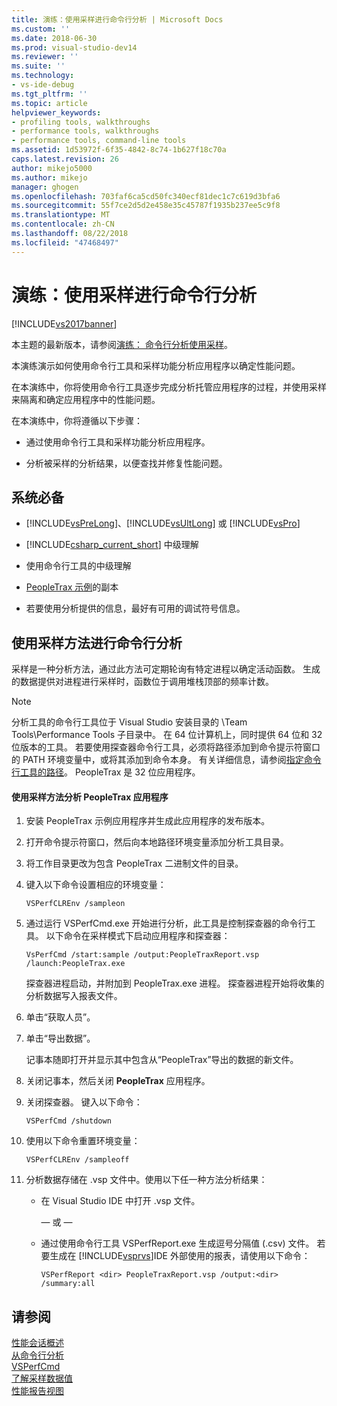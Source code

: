 ```yaml
---
title: 演练：使用采样进行命令行分析 | Microsoft Docs
ms.custom: ''
ms.date: 2018-06-30
ms.prod: visual-studio-dev14
ms.reviewer: ''
ms.suite: ''
ms.technology:
- vs-ide-debug
ms.tgt_pltfrm: ''
ms.topic: article
helpviewer_keywords:
- profiling tools, walkthroughs
- performance tools, walkthroughs
- performance tools, command-line tools
ms.assetid: 1d53972f-6f35-4842-8c74-1b627f18c70a
caps.latest.revision: 26
author: mikejo5000
ms.author: mikejo
manager: ghogen
ms.openlocfilehash: 703faf6ca5cd50fc340ecf81dec1c7c619d3bfa6
ms.sourcegitcommit: 55f7ce2d5d2e458e35c45787f1935b237ee5c9f8
ms.translationtype: MT
ms.contentlocale: zh-CN
ms.lasthandoff: 08/22/2018
ms.locfileid: "47468497"
---
```

# <a name="walkthrough-command-line-profiling-using-sampling"></a>演练：使用采样进行命令行分析
[!INCLUDE[vs2017banner](../includes/vs2017banner.md)]

本主题的最新版本，请参阅[演练： 命令行分析使用采样](https://docs.microsoft.com/visualstudio/profiling/walkthrough-command-line-profiling-using-sampling)。  
  
本演练演示如何使用命令行工具和采样功能分析应用程序以确定性能问题。  
  
 在本演练中，你将使用命令行工具逐步完成分析托管应用程序的过程，并使用采样来隔离和确定应用程序中的性能问题。  
  
 在本演练中，你将遵循以下步骤：  
  
-   通过使用命令行工具和采样功能分析应用程序。  
  
-   分析被采样的分析结果，以便查找并修复性能问题。  
  
## <a name="prerequisites"></a>系统必备  
  
-   [!INCLUDE[vsPreLong](../includes/vsprelong-md.md)]、[!INCLUDE[vsUltLong](../includes/vsultlong-md.md)] 或 [!INCLUDE[vsPro](../includes/vspro-md.md)]  
  
-   [!INCLUDE[csharp_current_short](../includes/csharp-current-short-md.md)] 中级理解  
  
-   使用命令行工具的中级理解  
  
-   [PeopleTrax 示例](../profiling/peopletrax-sample-profiling-tools.md)的副本  
  
-   若要使用分析提供的信息，最好有可用的调试符号信息。  
  
## <a name="command-line-profiling-using-the-sampling-method"></a>使用采样方法进行命令行分析  
 采样是一种分析方法，通过此方法可定期轮询有特定进程以确定活动函数。 生成的数据提供对进程进行采样时，函数位于调用堆栈顶部的频率计数。  
  
> [!NOTE]
>  分析工具的命令行工具位于 Visual Studio 安装目录的 \Team Tools\Performance Tools 子目录中。 在 64 位计算机上，同时提供 64 位和 32 位版本的工具。 若要使用探查器命令行工具，必须将路径添加到命令提示符窗口的 PATH 环境变量中，或将其添加到命令本身。 有关详细信息，请参阅[指定命令行工具的路径](../profiling/specifying-the-path-to-profiling-tools-command-line-tools.md)。 PeopleTrax 是 32 位应用程序。  
  
#### <a name="to-profile-the-peopletrax-application-by-using-the-sampling-method"></a>使用采样方法分析 PeopleTrax 应用程序  
  
1.  安装 PeopleTrax 示例应用程序并生成此应用程序的发布版本。  
  
2.  打开命令提示符窗口，然后向本地路径环境变量添加分析工具目录。  
  
3.  将工作目录更改为包含 PeopleTrax 二进制文件的目录。  
  
4.  键入以下命令设置相应的环境变量：  
  
    ```  
    VSPerfCLREnv /sampleon  
    ```  
  
5.  通过运行 VSPerfCmd.exe 开始进行分析，此工具是控制探查器的命令行工具。 以下命令在采样模式下启动应用程序和探查器：  
  
    ```  
    VsPerfCmd /start:sample /output:PeopleTraxReport.vsp /launch:PeopleTrax.exe  
    ```  
  
     探查器进程启动，并附加到 PeopleTrax.exe 进程。 探查器进程开始将收集的分析数据写入报表文件。  
  
6.  单击“获取人员”。  
  
7.  单击“导出数据”。  
  
     记事本随即打开并显示其中包含从“PeopleTrax”导出的数据的新文件。  
  
8.  关闭记事本，然后关闭 **PeopleTrax** 应用程序。  
  
9. 关闭探查器。 键入以下命令：  
  
    ```  
    VSPerfCmd /shutdown  
    ```  
  
10. 使用以下命令重置环境变量：  
  
    ```  
    VSPerfCLREnv /sampleoff  
    ```  
  
11. 分析数据存储在 .vsp 文件中。使用以下任一种方法分析结果：  
  
    -   在 Visual Studio IDE 中打开 .vsp 文件。  
  
         — 或 —  
  
    -   通过使用命令行工具 VSPerfReport.exe 生成逗号分隔值 (.csv) 文件。 若要生成在 [!INCLUDE[vsprvs](../includes/vsprvs-md.md)]IDE 外部使用的报表，请使用以下命令：  
  
        ```  
        VSPerfReport <dir> PeopleTraxReport.vsp /output:<dir> /summary:all  
        ```  
  
## <a name="see-also"></a>请参阅  
 [性能会话概述](../profiling/performance-session-overview.md)   
 [从命令行分析](../profiling/using-the-profiling-tools-from-the-command-line.md)   
 [VSPerfCmd](../profiling/vsperfcmd.md)   
 [了解采样数据值](../profiling/understanding-sampling-data-values.md)   
 [性能报告视图](../profiling/performance-report-views.md)



